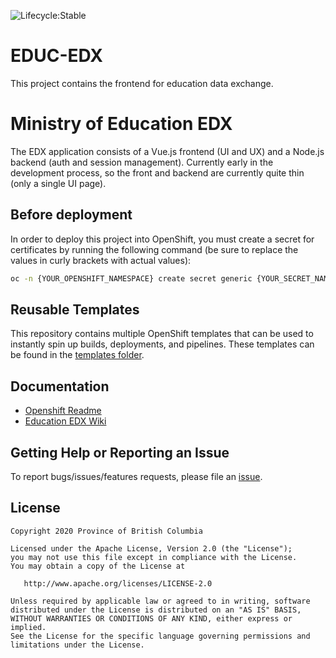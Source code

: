 ![Lifecycle:Stable](https://img.shields.io/badge/Lifecycle-Stable-97ca00)
# EDUC-EDX
This project contains the frontend for education data exchange. 

# Ministry of Education EDX
The EDX application consists of a Vue.js frontend (UI and UX) and a Node.js backend (auth and session management). Currently early in the development process, so the front and backend are currently quite thin (only a single UI page).

## Before deployment
In order to deploy this project into OpenShift, you must create a secret for certificates by running the following command (be sure to replace the values in curly brackets with actual values):
``` sh
oc -n {YOUR_OPENSHIFT_NAMESPACE} create secret generic {YOUR_SECRET_NAME} --from-file=private-key={YOUR_PRIVATE_KEY_FILE} --from-file=certificate={YOUR_CERTIFICATE_FILE} --from-file=ca-certificate-l1k={YOUR_CA_CERTIFICATE_FILE}
```

## Reusable Templates
This repository contains multiple OpenShift templates that can be used to instantly spin up builds, deployments, and pipelines. These templates can be found in the [templates folder](https://github.com/bcgov/EDUC-EDX/tree/master/tools/templates).

## Documentation

* [Openshift Readme](openshift/README.md)
* [Education EDX Wiki](https://github.com/bcgov/EDUC-EDX/wiki)

## Getting Help or Reporting an Issue

To report bugs/issues/features requests, please file an [issue](https://github.com/bcgov/EDUC-EDX/issues).

## License

    Copyright 2020 Province of British Columbia

    Licensed under the Apache License, Version 2.0 (the "License");
    you may not use this file except in compliance with the License.
    You may obtain a copy of the License at

       http://www.apache.org/licenses/LICENSE-2.0

    Unless required by applicable law or agreed to in writing, software
    distributed under the License is distributed on an "AS IS" BASIS,
    WITHOUT WARRANTIES OR CONDITIONS OF ANY KIND, either express or implied.
    See the License for the specific language governing permissions and
    limitations under the License.

